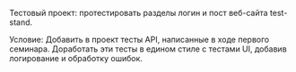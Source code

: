 Тестовый проект: протестировать разделы логин и пост веб-сайта test-stand.

Условие: Добавить в проект тесты API, написанные в ходе первого семинара.
Доработать эти тесты в едином стиле с тестами UI, добавив логирование и обработку ошибок. 
